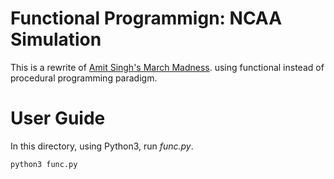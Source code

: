 Functional Programmign:  NCAA Simulation 
==================

This is a rewrite of 
[Amit Singh's March Madness](https://gist.github.com/amsingh17/e439e3e93e0d7d4d6f8bcac36938ff31#file-march_madness_2022-py-L9).
using functional instead of procedural programming paradigm. 

# User Guide
In this directory, using Python3, run _func.py_. 
```
python3 func.py
```
